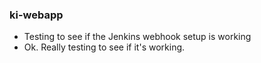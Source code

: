 ### ki-webapp

* Testing to see if the Jenkins webhook setup is working
* Ok. Really testing to see if it's working.
